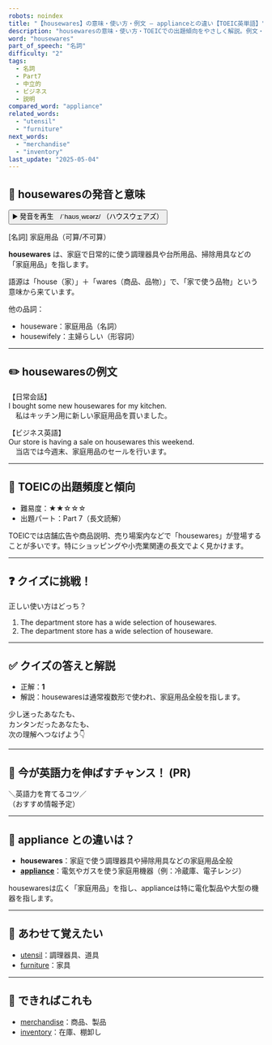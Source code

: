 ```yaml
---
robots: noindex
title: "【housewares】の意味・使い方・例文 ― applianceとの違い【TOEIC英単語】"
description: "housewaresの意味・使い方・TOEICでの出題傾向をやさしく解説。例文・クイズ付きでapplianceとの違いもわかりやすく学べます。"
word: "housewares"
part_of_speech: "名詞"
difficulty: "2"
tags:
  - 名詞
  - Part7
  - 中立的
  - ビジネス
  - 説明
compared_word: "appliance"
related_words:
  - "utensil"
  - "furniture"
next_words:
  - "merchandise"
  - "inventory"
last_update: "2025-05-04"
---
```


## 🔰 housewaresの発音と意味

<button class="play-audio" onclick="playTTS('housewares')">
  <span class="play-audio-main">
    ▶️ 発音を再生　/ˈhaʊsˌwɛərz/
  </span>
  <span class="play-audio-sub">
    （ハウスウェアズ）
  </span>
</button>

[名詞] 家庭用品（可算/不可算）

**housewares** は、家庭で日常的に使う調理器具や台所用品、掃除用具などの「家庭用品」を指します。

語源は「house（家）」＋「wares（商品、品物）」で、「家で使う品物」という意味から来ています。

他の品詞：  
- houseware：家庭用品（名詞）
- housewifely：主婦らしい（形容詞）

---

## ✏️ housewaresの例文

【日常会話】  
I bought some new housewares for my kitchen.  
　私はキッチン用に新しい家庭用品を買いました。

【ビジネス英語】  
Our store is having a sale on housewares this weekend.  
　当店では今週末、家庭用品のセールを行います。

---

## 🎯 TOEICの出題頻度と傾向

- 難易度：★★☆☆☆
- 出題パート：Part 7（長文読解）

TOEICでは店舗広告や商品説明、売り場案内などで「housewares」が登場することが多いです。特にショッピングや小売業関連の長文でよく見かけます。

---

## ❓ クイズに挑戦！

正しい使い方はどっち？

1. The department store has a wide selection of housewares.  
2. The department store has a wide selection of houseware.

---

## ✅ クイズの答えと解説

- 正解：**1**
- 解説：housewaresは通常複数形で使われ、家庭用品全般を指します。

少し迷ったあなたも、  
カンタンだったあなたも、  
次の理解へつなげよう👇️

---

## 🚀 今が英語力を伸ばすチャンス！ (PR)

<div class="info-center">
＼英語力を育てるコツ／<br>  
（おすすめ情報予定）
</div>

---

## 🤔  appliance との違いは？

- **housewares**：家庭で使う調理器具や掃除用具などの家庭用品全般
- **[appliance](/appliance)**：電気やガスを使う家庭用機器（例：冷蔵庫、電子レンジ）

housewaresは広く「家庭用品」を指し、applianceは特に電化製品や大型の機器を指します。

---

## 🧩 あわせて覚えたい

- [utensil](/utensil)：調理器具、道具
- [furniture](/furniture)：家具

---

## 📖 できればこれも

- [merchandise](/merchandise)：商品、製品
- [inventory](/inventory)：在庫、棚卸し

<!-- cvid: aid34_bid04 -->
